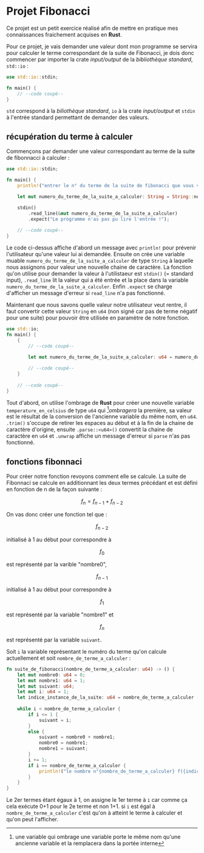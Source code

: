 # Projet Fibonacci
Ce projet est un petit exercice réalisé afin de mettre en pratique mes connaissances fraichement acquises en **Rust**.

Pour ce projet, je vais demander une valeur dont mon programme se servira pour calculer le terme correspondant de la suite 
de Fibonacci, je dois donc commencer par importer la crate *input/output* de la *bibliothèque standard*, `std::io` :
```Rust
use std::io::stdin;

fn main() {
    // --code coupé--
}
```
`std` correspond à la *biliothèque standard*, `io` à la crate *input/output* et `stdin` à l'entrée standard permettant de demander des valeurs.
## récupération du terme à calculer
Commençons par demander une valeur correspondant au terme de la suite de fibonnacci à calculer :
```Rust
use std::io::stdin;

fn main() {
    println!("entrer le n° du terme de la suite de fibonacci que vous voulez calculer :");

    let mut numero_du_terme_de_la_suite_a_calculer: String = String::new();

    stdin()
        .read_line(&mut numero_du_terme_de_la_suite_a_calculer)
        .expect("Le programme n'as pas pu lire l'entrée !");
    
    // --code coupé--
}
```
Le code ci-dessus affiche d'abord un message avec `println!` pour prévenir l'utilisateur qu'une valeur lui ai demandée. Ensuite on crée une variable muable 
`numero_du_terme_de_la_suite_a_calculer` de type `String` à laquelle nous assignons pour valeur une nouvelle chaine de caractère. La fonction qu'on utilise pour
demander la valeur à l'utilistaeur est `stdin()` (= standard input), `.read_line` lit la valeur qui a été entrée et la place dans la variable
`numero_du_terme_de_la_suite_a_calculer`. Enfin `.expect` se charge d'afficher un message d'erreur si `read_line` n'a pas fonctionné.

Maintenant que nous savons quelle valeur notre utilisateur veut rentre, il faut convertir cette valeur `String` en `u64` (non signé car pas de terme négatif pour une
suite) pour pouvoir être utilisée en paramètre de notre fonction.
```Rust
use std::io;
fn main() {
    {
        // --code coupé--
        
        let mut numero_du_terme_de_la_suite_a_calculer: u64 = numero_du_terme_de_la_suite_a_calculer.trim().parse::<u64>().unwrap();

        // --code coupé--
    }
    
    // --code coupé--
}
```
Tout d'abord, on utilise l'ombrage de **Rust** pour créer une nouvelle variable `temperature_en_celsius` de type `u64` qui [^1]*ombragera* la première, sa valeur 
est le résultat de la conversion de l'ancienne variable du même nom, en `u64`. `.trim()` s'occupe de retirer les espaces au début et à la fin de la chaine de 
caractère d'origine, ensuite `.parse::<u64>()` convertit la chaine de caractère en `u64` et `.unwrap` affiche un message d'erreur si `parse` n'as pas fonctionné. 
## fonctions fibonnaci
Pour créer notre fonction revoyons comment elle se calcule. La suite de Fibonnaci se calcule en additionnant les deux termes précédant et est défini en fonction de 
n de la façon suivante :
```math
f_{n} = f_{n-1} + f_{n-2}
```
On vas donc créer une fonction tel que :
```math
f_{n-2}
```
initialisé à 1 au début pour correspondre à 
```math
f_{0}
```
est représenté par la varible "nombre0", 
```math
f_{n-1}
```
initialisé à 1 au début pour correspondre à
```math
f_{1}
```
est représenté par la variable "nombre1" et
```math
f_{n}
```
est représenté par la variable `suivant`.

Soit `i` la variable représentant le numéro du terme qu'on calcule actuellement et soit `nombre_de_terme_a_calculer` :
```Rust
fn suite_de_fibonacci(nombre_de_terme_a_calculer: u64) -> () {
    let mut nombre0: u64 = 0;
    let mut nombre1: u64 = 1;
    let mut suivant: u64;
    let mut i: u64 = 1;
    let indice_instance_de_la_suite: u64 = nombre_de_terme_a_calculer - 1;
    
    while i < nombre_de_terme_a_calculer {
        if i <= 1 {
            suivant = i;
        }
        else {
            suivant = nombre0 + nombre1;
            nombre0 = nombre1;
            nombre1 = suivant;
        }
        i += 1;
        if i == nombre_de_terme_a_calculer {
            println!("le nombre n°{nombre_de_terme_a_calculer} f({indice_instance_de_la_suite}) est {suivant} !");
        }
    }
}
```
Le 2er termes étant égaux à 1, on assigne le 1er terme à `i` car comme ça cela exécute 0+1 pour le 2e terme et non 1+1. si `i` est égal à `nombre_de_terme_a_calculer` 
c'est qu'on à atteint le terme à calculer et qu'on peut l'afficher.
[^1]: une variable qui ombrage une variable porte le même nom qu'une ancienne variable et la remplacera dans la portée interne